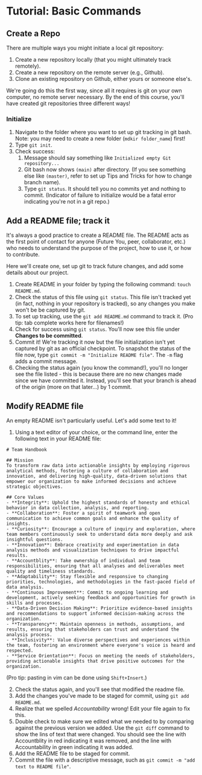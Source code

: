 # Tutorial: Basic Commands

## Create a Repo
There are multiple ways you might initiate a local git repository:
1. Create a new repository locally (that you might ultimately track remotely).
2. Create a new repository on the remote server (e.g., Github).
3. Clone an existing repository on Github, either yours or someone else's.

We're going do this the first way, since all it requires is git on your own computer, no remote server necessary. By the end of this course, you'll have created git repositories three different ways!

### Initialize

1. Navigate to the folder where you want to set up git tracking in git bash. Note: you may need to create a new folder (`mdkir folder_name`) first! 
2. Type `git init`.
3. Check success:
   1. Message should say something like `Initialized empty Git repository...`
   2. Git bash now shows `(main)` after directory. (If you see something else like `(master)`, refer to set up Tips and Tricks for how to change branch name).
   3. Type `git status`. It should tell you no commits yet and nothing to commit. (Indicator of failure to initialize would be a fatal error indicating you're not in a git repo.)

## Add a README file; track it

It's always a good practice to create a README file. The README acts as the first point of contact for anyone (Future You, peer, collaborator, etc.) who needs to understand the purpose of the project, how to use it, or how to contribute. 

Here we'll create one, set up git to track future changes, and add some details about our project.

1. Create README in your folder by typing the following command: `touch README.md`.
2. Check the status of this file using `git status`. This file isn't tracked yet (in fact, nothing in your repository is tracked), so any changes you make won't be be captured by git. 
3. To set up tracking, use the `git add README.md` command to track it. (Pro tip: tab complete works here for filenames!)
4. Check for success using `git status`. You'll now see this file under **Changes to be committed**.
5. Commit it! We're tracking it now but the file initialization isn't yet captured by git as an official checkpoint. To snapshot the status of the file now, type `git commit -m "Initialize README file"`. The `-m` flag adds a commit message.
6. Checking the status again (you know the command!), you'll no longer see the file listed - this is because there are no new changes made since we have committed it. Instead, you'll see that your branch is ahead of the origin (more on that later...) by 1 commit. 

## Modify README file

An empty README isn't particularly useful. Let's add some text to it!

1. Using a text editor of your choice, or the command line, enter the following text in your README file:
```
# Team Handbook

## Mission
To transform raw data into actionable insights by employing rigorous analytical methods, fostering a culture of collaboration and innovation, and delivering high-quality, data-driven solutions that empower our organization to make informed decisions and achieve strategic objectives.

## Core Values
- **Integrity**: Uphold the highest standards of honesty and ethical behavior in data collection, analysis, and reporting.
- **Collaboration**: Foster a spirit of teamwork and open communication to achieve common goals and enhance the quality of insights.
- **Curiosity**: Encourage a culture of inquiry and exploration, where team members continuously seek to understand data more deeply and ask insightful questions.
- **Innovation**: Embrace creativity and experimentation in data analysis methods and visualization techniques to drive impactful results.
- **Accountblity**: Take ownership of individual and team responsibilities, ensuring that all analyses and deliverables meet quality and timeliness standards.
- **Adaptability**: Stay flexible and responsive to changing priorities, technologies, and methodologies in the fast-paced field of data analysis.
- **Continuous Improvement**: Commit to ongoing learning and development, actively seeking feedback and opportunities for growth in skills and processes.
- **Data-Driven Decision Making**: Prioritize evidence-based insights and recommendations to support informed decision-making across the organization.
- **Transparency**: Maintain openness in methods, assumptions, and results, ensuring that stakeholders can trust and understand the analysis process.
- **Inclusivity**: Value diverse perspectives and experiences within the team, fostering an environment where everyone's voice is heard and respected.
- **Service Orientation**: Focus on meeting the needs of stakeholders, providing actionable insights that drive positive outcomes for the organization.
```
(Pro tip: pasting in vim can be done using `Shift+Insert`.)

2. Check the status again, and you'll see that modified the readme file. 
3. Add the changes you've made to be staged for commit, using `git add README.md`.
4. Realize that we spelled *Accountability* wrong! Edit your file again to fix this.
5. Double check to make sure we edited what we needed to by comparing against the previous version we added. Use the `git diff` command to show the lins of text that were changed. You should see the line with Accountblity in red indicating it was removed, and the line with Accountability in green indicating it was added.
6. Add the README file to be staged for commit.
7. Commit the file with a descriptive message, such as `git commit -m "add text to README file"`.